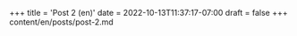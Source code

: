 +++
title = 'Post 2 (en)'
date = 2022-10-13T11:37:17-07:00
draft = false
+++
content/en/posts/post-2.md
